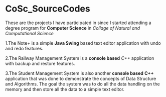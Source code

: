 # CoSc_SourceCodes
These are the projects I have participated in since I started attending a degree program for __Computer Science__ in _Collage of Natural and Computational Science_

  1.The Note+ is a simple __Java Swing__ based text editor application with undo and redo features.

  2.The Railway Management System is a __console based__ _C++_ application with backup and restore features.

  3.The Student Management System is also another __console based__ __C++__ application that was done to demonstrate the concepts of Data Structure and Algorithms. The goal the system was to do all the data handling on the memory and then store all the data to a simple text editor.
